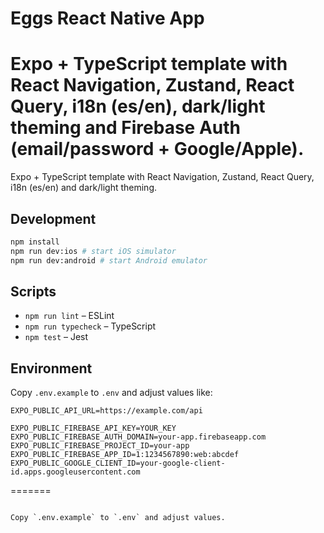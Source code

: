 # Eggs React Native App

Expo + TypeScript template with React Navigation, Zustand, React Query, i18n (es/en), dark/light theming and Firebase Auth (email/password + Google/Apple).
=======
Expo + TypeScript template with React Navigation, Zustand, React Query, i18n (es/en) and dark/light theming.


## Development

```bash
npm install
npm run dev:ios # start iOS simulator
npm run dev:android # start Android emulator
```

## Scripts

- `npm run lint` – ESLint
- `npm run typecheck` – TypeScript
- `npm test` – Jest

## Environment

Copy `.env.example` to `.env` and adjust values like:

```
EXPO_PUBLIC_API_URL=https://example.com/api

EXPO_PUBLIC_FIREBASE_API_KEY=YOUR_KEY
EXPO_PUBLIC_FIREBASE_AUTH_DOMAIN=your-app.firebaseapp.com
EXPO_PUBLIC_FIREBASE_PROJECT_ID=your-app
EXPO_PUBLIC_FIREBASE_APP_ID=1:1234567890:web:abcdef
EXPO_PUBLIC_GOOGLE_CLIENT_ID=your-google-client-id.apps.googleusercontent.com
```
=======
```

Copy `.env.example` to `.env` and adjust values.

